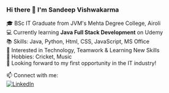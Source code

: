 ### Hi there 👋 I'm Sandeep Vishwakarma

🎓 BSc IT Graduate from JVM's Mehta Degree College, Airoli  
💻 Currently learning **Java Full Stack Development** on Udemy  
📚 Skills: Java, Python, Html, CSS, JavaScript, MS Office  
🌱 Interested in Technology, Teamwork & Learning New Skills  
🏏 Hobbies: Cricket, Music  
🚀 Looking forward to my first opportunity in the IT industry!

📫 Connect with me:  
[![LinkedIn](https://img.shields.io/badge/LinkedIn-blue?logo=linkedin)](https://www.linkedin.com/in/sandeep-vishwakarma-1a644331b)
